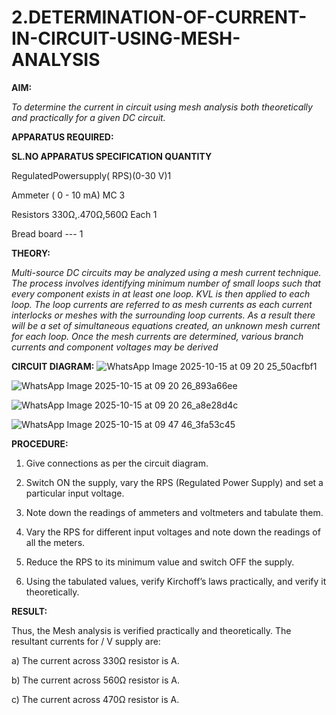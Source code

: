 # 2.DETERMINATION-OF-CURRENT-IN-CIRCUIT-USING-MESH-ANALYSIS

**AIM:**

*To determine the current in circuit using mesh analysis both theoretically and practically for a given DC circuit.*

**APPARATUS REQUIRED:**

**SL.NO	APPARATUS	SPECIFICATION	QUANTITY**

  RegulatedPowersupply( RPS)(0-30 V)1
	
  Ammeter	( 0 - 10 mA) MC	3
	
  Resistors	330Ω,.470Ω,560Ω	Each 1
	
  Bread board	---	1

**THEORY:**

*Multi-source DC circuits may be analyzed using a mesh current technique. The process involves identifying minimum number of small loops such that every component exists in at least one loop. KVL is then applied to each loop. The loop currents are referred to as mesh currents as each current interlocks or meshes with the surrounding loop currents. As a result there will be a set of simultaneous equations created, an unknown mesh current for each loop. Once the mesh currents are determined, various branch currents and component voltages may be derived*

**CIRCUIT DIAGRAM:**
![WhatsApp Image 2025-10-15 at 09 20 25_50acfbf1](https://github.com/user-attachments/assets/07d7bc46-19ea-4e85-b2e4-f4bac6d4827e)

![WhatsApp Image 2025-10-15 at 09 20 26_893a66ee](https://github.com/user-attachments/assets/0a80de0e-a78a-4e72-bf97-f27922e0a847)

![WhatsApp Image 2025-10-15 at 09 20 26_a8e28d4c](https://github.com/user-attachments/assets/acf825d5-19fa-4b48-9e36-d75f13814a87)

![WhatsApp Image 2025-10-15 at 09 47 46_3fa53c45](https://github.com/user-attachments/assets/e0849329-ff2a-4f58-9495-e4fc71ccd7b8)

**PROCEDURE:** 

1.	Give connections as per the circuit diagram.

2.	Switch ON the supply, vary the RPS (Regulated Power Supply) and set a particular input voltage.

3.	Note down the readings of ammeters and voltmeters and tabulate them.

4.	Vary the RPS for different input voltages and note down the readings of all the meters.

5.	Reduce the RPS to its minimum value and switch OFF the supply.

6.	Using the tabulated values, verify Kirchoff’s laws practically, and verify it theoretically.

   **RESULT:**

Thus, the Mesh analysis is verified practically and theoretically. The resultant currents for 	/	V supply are:

a)	The current across 330Ω resistor is	A.

b)	The current across 560Ω resistor is	A.

c)	The current across 470Ω resistor is	A.

